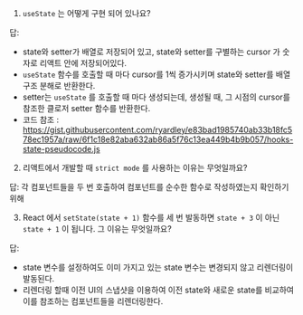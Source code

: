 1. `useState` 는 어떻게 구현 되어 있나요?

답:

- state와 setter가 배열로 저장되어 있고, state와 setter를 구별하는 cursor 가 숫자로 리액트 안에 저장되어있다.
- `useState` 함수를 호출할 때 마다 cursor를 1씩 증가시키며 state와 setter를 배열 구조 분해로 반환한다.
- setter는 `useState` 를 호출할 때 마다 생성되는데, 생성될 때, 그 시점의 cursor를 참조한 클로저 setter 함수를 반환한다.
- 코드 참조 : https://gist.githubusercontent.com/ryardley/e83bad1985740ab33b18fc578ec1957a/raw/6f1c18e82aba632ab86a5f76c13ea449b4b9b057/hooks-state-pseudocode.js

2. 리액트에서 개발할 때 `strict mode` 를 사용하는 이유는 무엇일까요?

답: 각 컴포넌트들을 두 번 호출하여 컴포넌트를 순수한 함수로 작성하였는지 확인하기 위해

3. React 에서 `setState(state + 1)` 함수를 세 번 발동하면 `state + 3` 이 아닌 `state + 1` 이 됩니다. 그 이유는 무엇일까요?

답:

- state 변수를 설정하여도 이미 가지고 있는 state 변수는 변경되지 않고 리렌더링이 발동된다.
- 리렌더링 할때 이전 UI의 스냅샷을 이용하여 이전 state와 새로운 state를 비교하여 이를 참조하는 컴포넌트들을 리렌더링한다.
